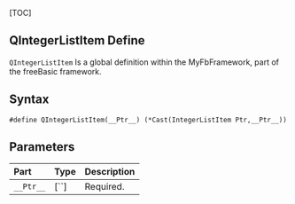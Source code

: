 [TOC]
## QIntegerListItem Define

`QIntegerListItem` Is a global definition within the MyFbFramework, part of the freeBasic framework.
## Syntax

```freeBasic
#define QIntegerListItem(__Ptr__) (*Cast(IntegerListItem Ptr,__Ptr__))
```

## Parameters

|Part|Type|Description|
| :------------ | :------------ | :------------ |
|`__Ptr__`|[``]|Required.|
